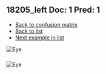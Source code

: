 ## 18205_left Doc: 1 Pred: 1
- [Back to confusion matrix](https://github.com/juliandewit/kaggle_retinopathy/blob/master/matrix.md)
- [Back to list](https://github.com/juliandewit/kaggle_retinopathy/blob/master/lists/11/list.md)
- [Next example in list](https://github.com/juliandewit/kaggle_retinopathy/blob/master/lists/11/18/18274_left.md)

![Eye](https://retinopaty.blob.core.windows.net/size1024/18205_left_1.jpeg)

### 

![Eye]()
